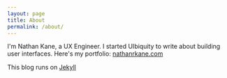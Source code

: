 ```yaml
---
layout: page
title: About
permalink: /about/
---
```


I'm Nathan Kane, a UX Engineer. I started UIbiquity to write about building user interfaces. Here's my portfolio: [nathanrkane.com](http://www.nathanrkane.com/)

This blog runs on [Jekyll](https://jekyllrb.com/)
